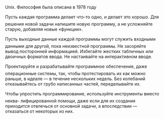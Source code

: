 Unix. Философия была описана в 1978 году

Пусть каждая программа делает что-то одно, и делает это хорошо. Для решения новой задачи напишите новую программу, а не усложняйте старую, добавляя новые «функции».

Пусть выходные данные каждой программы могут служить входными данными для другой, пока неизвестной программы. Не засоряйте вывод посторонней информацией. Избегайте жестких табличных или двоичных форматов ввода. Не настаивайте на интерактивном вводе.

Проектируйте и разрабатывайте программное обеспечение, даже операционные системы, так, чтобы протестировать их как можно раньше, в идеале — в течение нескольких недель. Без колебаний отказывайтесь от грубо написанных частей, переделывайте их.

Чтобы упростить программирование, используйте инструменты вместо неква- лифицированной помощи, даже если для их создания приходится отвлечься от основной задачи, а впоследствии — отказаться от некоторых из них.